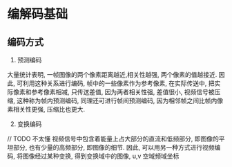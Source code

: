 # 编解码基础

## 编码方式

1. 预测编码

大量统计表明, 一帧图像的两个像素距离越近,相关性越强, 两个像素的值越接近. 因此, 可利用这种关系进行编码, 帧中的一些像素作为参考像素, 在实际传送中, 把实际像素和参考像素相减, 只传送差值, 因为两者相关性强, 差值很小, 视频信号被压缩, 这种称为帧内预测编码, 同理还可进行帧间预测编码, 因为相邻帧之间比帧内像素相关性更强, 压缩比也更大.

2. 变换编码

// TODO 不太懂
视频信号中包含着能量上占大部分的直流和低频部分, 即图像的平坦部分, 也有少量的高频部分, 即图像的细节. 因此, 可以用另一种方式进行视频编码, 将图像经过某种变换, 得到变换域中的图像, u,v 空域频域坐标


